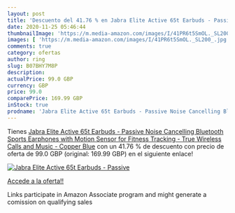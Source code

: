 ```yaml
---
layout: post
title: 'Descuento del 41.76 % en Jabra Elite Active 65t Earbuds - Passive'
date: 2020-11-25 05:46:44
thumbnailImage: 'https://m.media-amazon.com/images/I/41PR6t5SmOL._SL200_.jpg'
images: [ 'https://m.media-amazon.com/images/I/41PR6t5SmOL._SL200_.jpg' ]
comments: true
category: ofertas
author: ring
slug: B07BHY7M8P
description:
actualPrice: 99.0 GBP
currency: GBP
price: 99.0
comparePrice: 169.99 GBP
inStock: true
prodname: 'Jabra Elite Active 65t Earbuds - Passive Noise Cancelling Bluetooth Sports Earphones with Motion Sensor for Fitness Tracking - True Wireless Calls and Music - Copper Blue'
---
```


Tienes [Jabra Elite Active 65t Earbuds - Passive Noise Cancelling Bluetooth Sports Earphones with Motion Sensor for Fitness Tracking - True Wireless Calls and Music - Copper Blue](https://www.amazon.co.uk/dp/B07BHY7M8P/?tag=tolees0a-21) con un 41.76 % de descuento con precio de oferta de 99.0 GBP (original: 169.99 GBP) en el siguiente enlace!

[![Jabra Elite Active 65t Earbuds - Passive](https://m.media-amazon.com/images/I/41PR6t5SmOL._SL200_.jpg)](https://www.amazon.co.uk/dp/B07BHY7M8P/?tag=tolees0a-21)

[Accede a la oferta!!](https://www.amazon.co.uk/dp/B07BHY7M8P/?tag=tolees0a-21)

Links participate in Amazon Associate program and might generate a comission on qualifying sales



